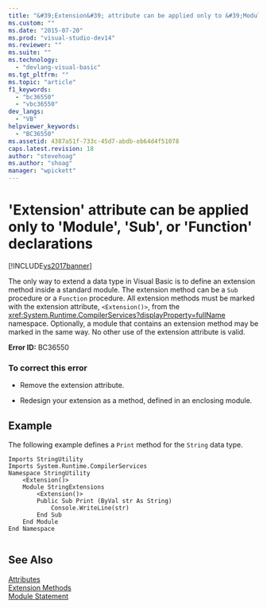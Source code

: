 ```yaml
---
title: "&#39;Extension&#39; attribute can be applied only to &#39;Module&#39;, &#39;Sub&#39;, or &#39;Function&#39; declarations | Microsoft Docs"
ms.custom: ""
ms.date: "2015-07-20"
ms.prod: "visual-studio-dev14"
ms.reviewer: ""
ms.suite: ""
ms.technology: 
  - "devlang-visual-basic"
ms.tgt_pltfrm: ""
ms.topic: "article"
f1_keywords: 
  - "bc36550"
  - "vbc36550"
dev_langs: 
  - "VB"
helpviewer_keywords: 
  - "BC36550"
ms.assetid: 4387a51f-733c-45d7-abdb-eb64d4f51078
caps.latest.revision: 18
author: "stevehoag"
ms.author: "shoag"
manager: "wpickett"
---
```

# &#39;Extension&#39; attribute can be applied only to &#39;Module&#39;, &#39;Sub&#39;, or &#39;Function&#39; declarations
[!INCLUDE[vs2017banner](../../../includes/vs2017banner.md)]

The only way to extend a data type in Visual Basic is to define an extension method inside a standard module. The extension method can be a `Sub` procedure or a `Function` procedure. All extension methods must be marked with the extension attribute, `<Extension()>`, from the <xref:System.Runtime.CompilerServices?displayProperty=fullName> namespace. Optionally, a module that contains an extension method may be marked in the same way. No other use of the extension attribute is valid.  
  
 **Error ID:** BC36550  
  
### To correct this error  
  
-   Remove the extension attribute.  
  
-   Redesign your extension as a method, defined in an enclosing module.  
  
## Example  
 The following example defines a `Print` method for the `String` data type.  
  
```  
Imports StringUtility  
Imports System.Runtime.CompilerServices  
Namespace StringUtility  
    <Extension()>   
    Module StringExtensions  
        <Extension()>   
        Public Sub Print (ByVal str As String)  
            Console.WriteLine(str)  
        End Sub  
    End Module  
End Namespace  
  
```  
  
## See Also  
 [Attributes](http://msdn.microsoft.com/library/ae334cee-d96c-4243-a5e3-06dd7fcaf205)   
 [Extension Methods](../../../visual-basic/programming-guide/language-features/procedures/extension-methods.md)   
 [Module Statement](../../../visual-basic/language-reference/statements/module-statement.md)
